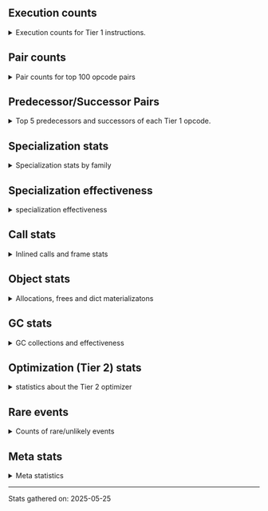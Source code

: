 ## Execution counts

<details>
<summary> Execution counts for Tier 1 instructions. </summary>


The "miss ratio" column shows the percentage of times the instruction
executed that it deoptimized. When this happens, the base unspecialized
instruction is not counted.

<table>
<thead>
<tr>
<th align="left">Name</th>
<th align="right">Base Count</th>
<th align="right">Head Count</th>
<th align="right">Change</th>
</tr>
</thead>
<tbody>
<tr>
<td align="left">JUMP_BACKWARD_NO_JIT</td>
<td align="right">4,828,908</td>
<td align="right">4,644</td>
<td align="right">-99.9%</td>
</tr>
<tr>
<td align="left">UNPACK_SEQUENCE_TWO_TUPLE</td>
<td align="right">780,220</td>
<td align="right">5,606</td>
<td align="right">-99.3%</td>
</tr>
<tr>
<td align="left">FOR_ITER</td>
<td align="right">782,075</td>
<td align="right">6,190</td>
<td align="right">-99.2%</td>
</tr>
<tr>
<td align="left">COMPARE_OP_STR</td>
<td align="right">782,497</td>
<td align="right">6,714</td>
<td align="right">-99.1%</td>
</tr>
<tr>
<td align="left">CONTAINS_OP_SET</td>
<td align="right">519,590</td>
<td align="right">90,155</td>
<td align="right">-82.6%</td>
</tr>
<tr>
<td align="left">IS_OP</td>
<td align="right">1,688,571</td>
<td align="right">334,734</td>
<td align="right">-80.2%</td>
</tr>
<tr>
<td align="left">TO_BOOL_STR</td>
<td align="right">1,309,542</td>
<td align="right">269,180</td>
<td align="right">-79.4%</td>
</tr>
<tr>
<td align="left">FORMAT_SIMPLE</td>
<td align="right">1,295,000</td>
<td align="right">310,456</td>
<td align="right">-76.0%</td>
</tr>
<tr>
<td align="left">BUILD_STRING</td>
<td align="right">1,295,000</td>
<td align="right">310,456</td>
<td align="right">-76.0%</td>
</tr>
<tr>
<td align="left">FOR_ITER_RANGE</td>
<td align="right">655,342</td>
<td align="right">158,936</td>
<td align="right">-75.7%</td>
</tr>
<tr>
<td align="left">BINARY_OP_SUBSCR_STR_INT</td>
<td align="right">1,557,134</td>
<td align="right">392,521</td>
<td align="right">-74.8%</td>
</tr>
<tr>
<td align="left">FOR_ITER_LIST</td>
<td align="right">4,299,957</td>
<td align="right">1,212,453</td>
<td align="right">-71.8%</td>
</tr>
<tr>
<td align="left">CALL_BUILTIN_FAST</td>
<td align="right">2,471,119</td>
<td align="right">724,423</td>
<td align="right">-70.7%</td>
</tr>
<tr>
<td align="left">STORE_FAST_STORE_FAST</td>
<td align="right">1,946,503</td>
<td align="right">586,499</td>
<td align="right">-69.9%</td>
</tr>
<tr>
<td align="left">CONTAINS_OP</td>
<td align="right">2,216,817</td>
<td align="right">721,097</td>
<td align="right">-67.5%</td>
</tr>
<tr>
<td align="left">FOR_ITER_TUPLE</td>
<td align="right">535,874</td>
<td align="right">182,974</td>
<td align="right">-65.9%</td>
</tr>
<tr>
<td align="left">CALL_METHOD_DESCRIPTOR_O</td>
<td align="right">1,169,450</td>
<td align="right">415,227</td>
<td align="right">-64.5%</td>
</tr>
<tr>
<td align="left">JUMP_FORWARD</td>
<td align="right">1,044,118</td>
<td align="right">395,212</td>
<td align="right">-62.1%</td>
</tr>
<tr>
<td align="left">POP_JUMP_IF_TRUE</td>
<td align="right">12,497,375</td>
<td align="right">4,782,487</td>
<td align="right">-61.7%</td>
</tr>
<tr>
<td align="left">LOAD_ATTR_INSTANCE_VALUE</td>
<td align="right">21,846,461</td>
<td align="right">8,976,731</td>
<td align="right">-58.9%</td>
</tr>
<tr>
<td align="left">TO_BOOL_LIST</td>
<td align="right">3,509,199</td>
<td align="right">1,494,984</td>
<td align="right">-57.4%</td>
</tr>
<tr>
<td align="left">LOAD_DEREF</td>
<td align="right">8,323,031</td>
<td align="right">3,593,772</td>
<td align="right">-56.8%</td>
</tr>
<tr>
<td align="left">BUILD_LIST</td>
<td align="right">2,866,624</td>
<td align="right">1,260,512</td>
<td align="right">-56.0%</td>
</tr>
<tr>
<td align="left">CALL_LIST_APPEND</td>
<td align="right">2,213,943</td>
<td align="right">977,828</td>
<td align="right">-55.8%</td>
</tr>
<tr>
<td align="left">POP_JUMP_IF_FALSE</td>
<td align="right">16,690,702</td>
<td align="right">7,423,877</td>
<td align="right">-55.5%</td>
</tr>
<tr>
<td align="left">LOAD_ATTR_METHOD_WITH_VALUES</td>
<td align="right">7,417,938</td>
<td align="right">3,311,670</td>
<td align="right">-55.4%</td>
</tr>
<tr>
<td align="left">POP_TOP</td>
<td align="right">9,767,321</td>
<td align="right">4,444,561</td>
<td align="right">-54.5%</td>
</tr>
<tr>
<td align="left">STORE_FAST</td>
<td align="right">27,904,319</td>
<td align="right">12,739,401</td>
<td align="right">-54.3%</td>
</tr>
<tr>
<td align="left">LOAD_CONST</td>
<td align="right">25,038,530</td>
<td align="right">11,437,356</td>
<td align="right">-54.3%</td>
</tr>
<tr>
<td align="left">LOAD_FAST_BORROW</td>
<td align="right">101,428,351</td>
<td align="right">46,476,448</td>
<td align="right">-54.2%</td>
</tr>
<tr>
<td align="left">LOAD_GLOBAL_MODULE</td>
<td align="right">13,047,665</td>
<td align="right">5,992,545</td>
<td align="right">-54.1%</td>
</tr>
<tr>
<td align="left">LOAD_ATTR_METHOD_NO_DICT</td>
<td align="right">8,104,252</td>
<td align="right">3,743,467</td>
<td align="right">-53.8%</td>
</tr>
<tr>
<td align="left">CALL_PY_EXACT_ARGS</td>
<td align="right">11,715,463</td>
<td align="right">5,452,246</td>
<td align="right">-53.5%</td>
</tr>
<tr>
<td align="left">POP_JUMP_IF_NOT_NONE</td>
<td align="right">4,026,505</td>
<td align="right">1,880,237</td>
<td align="right">-53.3%</td>
</tr>
<tr>
<td align="left">LOAD_SMALL_INT</td>
<td align="right">12,351,737</td>
<td align="right">5,769,112</td>
<td align="right">-53.3%</td>
</tr>
<tr>
<td align="left">LOAD_FAST_BORROW_LOAD_FAST_BORROW</td>
<td align="right">17,073,911</td>
<td align="right">7,997,683</td>
<td align="right">-53.2%</td>
</tr>
<tr>
<td align="left">TO_BOOL_BOOL</td>
<td align="right">8,734,662</td>
<td align="right">4,096,946</td>
<td align="right">-53.1%</td>
</tr>
<tr>
<td align="left">LOAD_GLOBAL_BUILTIN</td>
<td align="right">18,874,612</td>
<td align="right">8,894,645</td>
<td align="right">-52.9%</td>
</tr>
<tr>
<td align="left">RESUME_CHECK</td>
<td align="right">18,874,944</td>
<td align="right">9,018,265</td>
<td align="right">-52.2%</td>
</tr>
<tr>
<td align="left">RETURN_VALUE</td>
<td align="right">18,352,293</td>
<td align="right">8,949,417</td>
<td align="right">-51.2%</td>
</tr>
<tr>
<td align="left">TO_BOOL_NONE</td>
<td align="right">262,598</td>
<td align="right">129,870</td>
<td align="right">-50.5%</td>
</tr>
<tr>
<td align="left">GET_ITER</td>
<td align="right">1,835,879</td>
<td align="right">913,566</td>
<td align="right">-50.2%</td>
</tr>
<tr>
<td align="left">POP_ITER</td>
<td align="right">1,832,058</td>
<td align="right">911,694</td>
<td align="right">-50.2%</td>
</tr>
<tr>
<td align="left">CALL_NON_PY_GENERAL</td>
<td align="right">2,469,370</td>
<td align="right">1,229,139</td>
<td align="right">-50.2%</td>
</tr>
<tr>
<td align="left">STORE_SUBSCR_DICT</td>
<td align="right">658,121</td>
<td align="right">327,727</td>
<td align="right">-50.2%</td>
</tr>
<tr>
<td align="left">CALL_STR_1</td>
<td align="right">389,489</td>
<td align="right">193,969</td>
<td align="right">-50.2%</td>
</tr>
<tr>
<td align="left">CONTAINS_OP_DICT</td>
<td align="right">1,947,427</td>
<td align="right">969,893</td>
<td align="right">-50.2%</td>
</tr>
<tr>
<td align="left">CALL_KW_PY</td>
<td align="right">1,559,954</td>
<td align="right">776,964</td>
<td align="right">-50.2%</td>
</tr>
<tr>
<td align="left">IMPORT_FROM</td>
<td align="right">3,118,101</td>
<td align="right">1,553,031</td>
<td align="right">-50.2%</td>
</tr>
<tr>
<td align="left">CALL_METHOD_DESCRIPTOR_FAST</td>
<td align="right">2,374,771</td>
<td align="right">1,182,801</td>
<td align="right">-50.2%</td>
</tr>
<tr>
<td align="left">IMPORT_NAME</td>
<td align="right">1,560,993</td>
<td align="right">777,483</td>
<td align="right">-50.2%</td>
</tr>
<tr>
<td align="left">JUMP_BACKWARD_NO_INTERRUPT</td>
<td align="right">1,558,662</td>
<td align="right">776,322</td>
<td align="right">-50.2%</td>
</tr>
<tr>
<td align="left">CALL_METHOD_DESCRIPTOR_FAST_WITH_KEYWORDS</td>
<td align="right">1,305,878</td>
<td align="right">650,418</td>
<td align="right">-50.2%</td>
</tr>
<tr>
<td align="left">RAISE_VARARGS</td>
<td align="right">1,042,216</td>
<td align="right">519,096</td>
<td align="right">-50.2%</td>
</tr>
<tr>
<td align="left">RERAISE</td>
<td align="right">1,041,439</td>
<td align="right">518,709</td>
<td align="right">-50.2%</td>
</tr>
<tr>
<td align="left">CALL_KW_NON_PY</td>
<td align="right">779,331</td>
<td align="right">388,161</td>
<td align="right">-50.2%</td>
</tr>
<tr>
<td align="left">DICT_MERGE</td>
<td align="right">520,590</td>
<td align="right">259,290</td>
<td align="right">-50.2%</td>
</tr>
<tr>
<td align="left">LOAD_SUPER_ATTR_METHOD</td>
<td align="right">520,331</td>
<td align="right">259,161</td>
<td align="right">-50.2%</td>
</tr>
<tr>
<td align="left">UNPACK_SEQUENCE_LIST</td>
<td align="right">390,313</td>
<td align="right">194,403</td>
<td align="right">-50.2%</td>
</tr>
<tr>
<td align="left">BINARY_OP_INPLACE_ADD_UNICODE</td>
<td align="right">13,209</td>
<td align="right">6,579</td>
<td align="right">-50.2%</td>
</tr>
<tr>
<td align="left">BINARY_OP_ADD_UNICODE</td>
<td align="right">10,619</td>
<td align="right">5,289</td>
<td align="right">-50.2%</td>
</tr>
<tr>
<td align="left">SWAP</td>
<td align="right">8,288</td>
<td align="right">4,128</td>
<td align="right">-50.2%</td>
</tr>
<tr>
<td align="left">LIST_APPEND</td>
<td align="right">3,108</td>
<td align="right">1,548</td>
<td align="right">-50.2%</td>
</tr>
<tr>
<td align="left">LOAD_FAST_AND_CLEAR</td>
<td align="right">1,813</td>
<td align="right">903</td>
<td align="right">-50.2%</td>
</tr>
<tr>
<td align="left">LOAD_SUPER_ATTR_ATTR</td>
<td align="right">777</td>
<td align="right">387</td>
<td align="right">-50.2%</td>
</tr>
<tr>
<td align="left">CALL_INTRINSIC_1</td>
<td align="right">518</td>
<td align="right">258</td>
<td align="right">-50.2%</td>
</tr>
<tr>
<td align="left">LIST_EXTEND</td>
<td align="right">518</td>
<td align="right">258</td>
<td align="right">-50.2%</td>
</tr>
<tr>
<td align="left">CALL_BOUND_METHOD_GENERAL</td>
<td align="right">518</td>
<td align="right">258</td>
<td align="right">-50.2%</td>
</tr>
<tr>
<td align="left">CALL_KW_BOUND_METHOD</td>
<td align="right">259</td>
<td align="right">129</td>
<td align="right">-50.2%</td>
</tr>
<tr>
<td align="left">CHECK_EXC_MATCH</td>
<td align="right">2,606,319</td>
<td align="right">1,298,129</td>
<td align="right">-50.2%</td>
</tr>
<tr>
<td align="left">POP_EXCEPT</td>
<td align="right">2,606,319</td>
<td align="right">1,298,129</td>
<td align="right">-50.2%</td>
</tr>
<tr>
<td align="left">PUSH_EXC_INFO</td>
<td align="right">2,606,319</td>
<td align="right">1,298,129</td>
<td align="right">-50.2%</td>
</tr>
<tr>
<td align="left">BINARY_OP_SUBSCR_DICT</td>
<td align="right">4,416,991</td>
<td align="right">2,199,971</td>
<td align="right">-50.2%</td>
</tr>
<tr>
<td align="left">CALL_TYPE_1</td>
<td align="right">1,428,905</td>
<td align="right">711,695</td>
<td align="right">-50.2%</td>
</tr>
<tr>
<td align="left">LOAD_ATTR_SLOT</td>
<td align="right">1,558,666</td>
<td align="right">776,326</td>
<td align="right">-50.2%</td>
</tr>
<tr>
<td align="left">BUILD_MAP</td>
<td align="right">533,542</td>
<td align="right">265,742</td>
<td align="right">-50.2%</td>
</tr>
<tr>
<td align="left">BINARY_SLICE</td>
<td align="right">784,515</td>
<td align="right">390,745</td>
<td align="right">-50.2%</td>
</tr>
<tr>
<td align="left">STORE_ATTR_INSTANCE_VALUE</td>
<td align="right">13,005,755</td>
<td align="right">6,477,805</td>
<td align="right">-50.2%</td>
</tr>
<tr>
<td align="left">POP_JUMP_IF_NONE</td>
<td align="right">1,948,994</td>
<td align="right">970,744</td>
<td align="right">-50.2%</td>
</tr>
<tr>
<td align="left">UNPACK_SEQUENCE_TUPLE</td>
<td align="right">777,008</td>
<td align="right">387,008</td>
<td align="right">-50.2%</td>
</tr>
<tr>
<td align="left">COPY</td>
<td align="right">2,080,570</td>
<td align="right">1,036,280</td>
<td align="right">-50.2%</td>
</tr>
<tr>
<td align="left">CALL_BUILTIN_FAST_WITH_KEYWORDS</td>
<td align="right">1,055,440</td>
<td align="right">525,690</td>
<td align="right">-50.2%</td>
</tr>
<tr>
<td align="left">BINARY_OP_MULTIPLY_INT</td>
<td align="right">519,562</td>
<td align="right">258,782</td>
<td align="right">-50.2%</td>
</tr>
<tr>
<td align="left">EXIT_INIT_CHECK</td>
<td align="right">519,563</td>
<td align="right">258,783</td>
<td align="right">-50.2%</td>
</tr>
<tr>
<td align="left">CALL_ALLOC_AND_ENTER_INIT</td>
<td align="right">519,563</td>
<td align="right">258,783</td>
<td align="right">-50.2%</td>
</tr>
<tr>
<td align="left">NOP</td>
<td align="right">5,727,889</td>
<td align="right">2,852,938</td>
<td align="right">-50.2%</td>
</tr>
<tr>
<td align="left">INTERPRETER_EXIT</td>
<td align="right">1,950,046</td>
<td align="right">971,276</td>
<td align="right">-50.2%</td>
</tr>
<tr>
<td align="left">COMPARE_OP_INT</td>
<td align="right">4,031,411</td>
<td align="right">2,007,960</td>
<td align="right">-50.2%</td>
</tr>
<tr>
<td align="left">CALL_ISINSTANCE</td>
<td align="right">2,734,835</td>
<td align="right">1,362,165</td>
<td align="right">-50.2%</td>
</tr>
<tr>
<td align="left">BINARY_OP_SUBTRACT_INT</td>
<td align="right">1,039,129</td>
<td align="right">517,569</td>
<td align="right">-50.2%</td>
</tr>
<tr>
<td align="left">BINARY_OP_SUBSCR_GETITEM</td>
<td align="right">1,042,240</td>
<td align="right">519,120</td>
<td align="right">-50.2%</td>
</tr>
<tr>
<td align="left">COPY_FREE_VARS</td>
<td align="right">2,603,016</td>
<td align="right">1,296,515</td>
<td align="right">-50.2%</td>
</tr>
<tr>
<td align="left">BUILD_TUPLE</td>
<td align="right">5,199,588</td>
<td align="right">2,589,836</td>
<td align="right">-50.2%</td>
</tr>
<tr>
<td align="left">CALL_LEN</td>
<td align="right">1,689,510</td>
<td align="right">841,520</td>
<td align="right">-50.2%</td>
</tr>
<tr>
<td align="left">LOAD_ATTR_MODULE</td>
<td align="right">5,100,426</td>
<td align="right">2,540,463</td>
<td align="right">-50.2%</td>
</tr>
<tr>
<td align="left">CALL_PY_GENERAL</td>
<td align="right">1,697,296</td>
<td align="right">845,405</td>
<td align="right">-50.2%</td>
</tr>
<tr>
<td align="left">MAKE_FUNCTION</td>
<td align="right">1,300,764</td>
<td align="right">647,903</td>
<td align="right">-50.2%</td>
</tr>
<tr>
<td align="left">TO_BOOL_INT</td>
<td align="right">1,055,219</td>
<td align="right">525,599</td>
<td align="right">-50.2%</td>
</tr>
<tr>
<td align="left">BINARY_OP_ADD_INT</td>
<td align="right">782,997</td>
<td align="right">390,007</td>
<td align="right">-50.2%</td>
</tr>
<tr>
<td align="left">CALL_BUILTIN_CLASS</td>
<td align="right">1,047,719</td>
<td align="right">521,868</td>
<td align="right">-50.2%</td>
</tr>
<tr>
<td align="left">CALL_BUILTIN_O</td>
<td align="right">909,144</td>
<td align="right">452,844</td>
<td align="right">-50.2%</td>
</tr>
<tr>
<td align="left">BINARY_OP_SUBSCR_LIST_INT</td>
<td align="right">648,063</td>
<td align="right">322,803</td>
<td align="right">-50.2%</td>
</tr>
<tr>
<td align="left">PUSH_NULL</td>
<td align="right">6,773,411</td>
<td align="right">3,373,904</td>
<td align="right">-50.2%</td>
</tr>
<tr>
<td align="left">CALL_BOUND_METHOD_EXACT_ARGS</td>
<td align="right">389,569</td>
<td align="right">194,049</td>
<td align="right">-50.2%</td>
</tr>
<tr>
<td align="left">LOAD_FAST</td>
<td align="right">1,968,851</td>
<td align="right">980,719</td>
<td align="right">-50.2%</td>
</tr>
<tr>
<td align="left">COMPARE_OP</td>
<td align="right">264,589</td>
<td align="right">131,797</td>
<td align="right">-50.2%</td>
</tr>
<tr>
<td align="left">CALL_METHOD_DESCRIPTOR_NOARGS</td>
<td align="right">522,728</td>
<td align="right">260,387</td>
<td align="right">-50.2%</td>
</tr>
<tr>
<td align="left">CALL_FUNCTION_EX</td>
<td align="right">520,656</td>
<td align="right">259,355</td>
<td align="right">-50.2%</td>
</tr>
<tr>
<td align="left">LOAD_ATTR</td>
<td align="right">3,259,101</td>
<td align="right">1,623,465</td>
<td align="right">-50.2%</td>
</tr>
<tr>
<td align="left">MAKE_CELL</td>
<td align="right">266,577</td>
<td align="right">132,806</td>
<td align="right">-50.2%</td>
</tr>
<tr>
<td align="left">STORE_DEREF</td>
<td align="right">265,023</td>
<td align="right">132,032</td>
<td align="right">-50.2%</td>
</tr>
<tr>
<td align="left">SET_FUNCTION_ATTRIBUTE</td>
<td align="right">261,915</td>
<td align="right">130,484</td>
<td align="right">-50.2%</td>
</tr>
<tr>
<td align="left">EXTENDED_ARG</td>
<td align="right">391,709</td>
<td align="right">195,149</td>
<td align="right">-50.2%</td>
</tr>
<tr>
<td align="left">BINARY_OP</td>
<td align="right">524,555</td>
<td align="right">261,366</td>
<td align="right">-50.2%</td>
</tr>
<tr>
<td align="left">BINARY_OP_SUBSCR_TUPLE_INT</td>
<td align="right">259,627</td>
<td align="right">129,366</td>
<td align="right">-50.2%</td>
</tr>
<tr>
<td align="left">TO_BOOL</td>
<td align="right">261,103</td>
<td align="right">130,108</td>
<td align="right">-50.2%</td>
</tr>
<tr>
<td align="left">UNARY_INVERT</td>
<td align="right">3,889</td>
<td align="right">1,939</td>
<td align="right">-50.1%</td>
</tr>
<tr>
<td align="left">BINARY_OP_EXTEND</td>
<td align="right">17,136</td>
<td align="right">8,556</td>
<td align="right">-50.1%</td>
</tr>
<tr>
<td align="left">BINARY_OP_SUBSCR_LIST_SLICE</td>
<td align="right">781</td>
<td align="right">391</td>
<td align="right">-49.9%</td>
</tr>
<tr>
<td align="left">STORE_SUBSCR</td>
<td align="right">1,090</td>
<td align="right">569</td>
<td align="right">-47.8%</td>
</tr>
<tr>
<td align="left">BINARY_OP_SUBTRACT_FLOAT</td>
<td align="right">64</td>
<td align="right">63</td>
<td align="right">-1.6%</td>
</tr>
<tr>
<td align="left">LOAD_FAST_LOAD_FAST</td>
<td align="right">88</td>
<td align="right">87</td>
<td align="right">-1.1%</td>
</tr>
<tr>
<td align="left">CALL</td>
<td align="right">349</td>
<td align="right">349</td>
<td align="right">0.0%</td>
</tr>
<tr>
<td align="left">LOAD_GLOBAL</td>
<td align="right">163</td>
<td align="right">163</td>
<td align="right">0.0%</td>
</tr>
<tr>
<td align="left">UNPACK_SEQUENCE</td>
<td align="right">25</td>
<td align="right">25</td>
<td align="right">0.0%</td>
</tr>
<tr>
<td align="left">STORE_ATTR</td>
<td align="right">19</td>
<td align="right">19</td>
<td align="right">0.0%</td>
</tr>
<tr>
<td align="left">CALL_KW</td>
<td align="right">11</td>
<td align="right">11</td>
<td align="right">0.0%</td>
</tr>
<tr>
<td align="left">RESUME</td>
<td align="right">8</td>
<td align="right">8</td>
<td align="right">0.0%</td>
</tr>
<tr>
<td align="left">JUMP_BACKWARD</td>
<td align="right">7</td>
<td align="right">7</td>
<td align="right">0.0%</td>
</tr>
<tr>
<td align="left">STORE_SUBSCR_LIST_INT</td>
<td align="right">7</td>
<td align="right">7</td>
<td align="right">0.0%</td>
</tr>
<tr>
<td align="left">LOAD_ATTR_PROPERTY</td>
<td align="right">6</td>
<td align="right">6</td>
<td align="right">0.0%</td>
</tr>
<tr>
<td align="left">STORE_FAST_LOAD_FAST</td>
<td align="right">5</td>
<td align="right">5</td>
<td align="right">0.0%</td>
</tr>
<tr>
<td align="left">UNARY_NOT</td>
<td align="right">4</td>
<td align="right">4</td>
<td align="right">0.0%</td>
</tr>
<tr>
<td align="left">BUILD_SLICE</td>
<td align="right">3</td>
<td align="right">3</td>
<td align="right">0.0%</td>
</tr>
<tr>
<td align="left">LOAD_ATTR_CLASS_WITH_METACLASS_CHECK</td>
<td align="right">3</td>
<td align="right">3</td>
<td align="right">0.0%</td>
</tr>
<tr>
<td align="left">LOAD_SUPER_ATTR</td>
<td align="right">2</td>
<td align="right">2</td>
<td align="right">0.0%</td>
</tr>
<tr>
<td align="left">CALL_TUPLE_1</td>
<td align="right">1</td>
<td align="right">1</td>
<td align="right">0.0%</td>
</tr>
<tr>
<td align="left">JUMP_BACKWARD_JIT</td>
<td align="right"></td>
<td align="right">837,598</td>
<td align="right"></td>
</tr>
<tr>
<td align="left">ENTER_EXECUTOR</td>
<td align="right"></td>
<td align="right">682,384</td>
<td align="right"></td>
</tr>
</tbody>
</table>


</details>

## Pair counts

<details>
<summary> Pair counts for top 100 opcode pairs </summary>


Pairs of specialized operations that deoptimize and are then followed by
the corresponding unspecialized instruction are not counted as pairs.

Not included in comparative output.


</details>

## Predecessor/Successor Pairs

<details>
<summary> Top 5 predecessors and successors of each Tier 1 opcode. </summary>


This does not include the unspecialized instructions that occur after a
specialized instruction deoptimizes.

Not included in comparative output.


</details>

## Specialization stats

<details>
<summary> Specialization stats by family </summary>

### BINARY_OP

<details>
<summary> specialization stats for BINARY_OP family </summary>

<table>
<thead>
<tr>
<th align="left">Kind</th>
<th align="right">Base Count</th>
<th align="right">Base Ratio</th>
<th align="right">Head Count</th>
<th align="right">Head Ratio</th>
<th align="right">Change</th>
</tr>
</thead>
<tbody>
<tr>
<td align="left">
hit
<details>
<summary>ⓘ</summary>

Specialized instructions that complete.
</details>
</td>
<td align="right">10,955,602</td>
<td align="right">95.4%</td>
<td align="right">5,073,807</td>
<td align="right">95.1%</td>
<td align="right">-53.7%</td>
</tr>
<tr>
<td align="left">
deferred
<details>
<summary>ⓘ</summary>

Lists the number of "deferred" (i.e. not specialized) instructions executed.
</details>
</td>
<td align="right">524,228</td>
<td align="right">4.6%</td>
<td align="right">261,108</td>
<td align="right">4.9%</td>
<td align="right">-50.2%</td>
</tr>
<tr>
<td align="left">
miss
<details>
<summary>ⓘ</summary>

Specialized instructions that deopt.
</details>
</td>
<td align="right">7</td>
<td align="right">0.0%</td>
<td align="right">7</td>
<td align="right">0.0%</td>
<td align="right">0.0%</td>
</tr>
</tbody>
</table>

<table>
<thead>
<tr>
<th align="left">Success</th>
<th align="right">Base Count</th>
<th align="right">Base Ratio</th>
<th align="right">Head Count</th>
<th align="right">Head Ratio</th>
<th align="right">Change</th>
</tr>
</thead>
<tbody>
<tr>
<td align="left">Failure</td>
<td align="right">276</td>
<td align="right">84.4%</td>
<td align="right">207</td>
<td align="right">80.2%</td>
<td align="right">-25.0%</td>
</tr>
<tr>
<td align="left">Success</td>
<td align="right">51</td>
<td align="right">15.6%</td>
<td align="right">51</td>
<td align="right">19.8%</td>
<td align="right">0.0%</td>
</tr>
</tbody>
</table>

<table>
<thead>
<tr>
<th align="left">Failure kind</th>
<th align="right">Base Count</th>
<th align="right">Base Ratio</th>
<th align="right">Head Count</th>
<th align="right">Head Ratio</th>
<th align="right">Change</th>
</tr>
</thead>
<tbody>
<tr>
<td align="left">multiply different types</td>
<td align="right">93</td>
<td align="right">33.7%</td>
<td align="right">50</td>
<td align="right">24.2%</td>
<td align="right">-46.2%</td>
</tr>
<tr>
<td align="left">remainder</td>
<td align="right">139</td>
<td align="right">50.4%</td>
<td align="right">114</td>
<td align="right">55.1%</td>
<td align="right">-18.0%</td>
</tr>
<tr>
<td align="left">out of range</td>
<td align="right">44</td>
<td align="right">15.9%</td>
<td align="right">43</td>
<td align="right">20.8%</td>
<td align="right">-2.3%</td>
</tr>
</tbody>
</table>


</details>

### BINARY_SLICE

<details>
<summary> specialization stats for BINARY_SLICE family </summary>

<table>
<thead>
<tr>
<th align="left">Kind</th>
<th align="right">Base Count</th>
<th align="right">Base Ratio</th>
<th align="right">Head Count</th>
<th align="right">Head Ratio</th>
<th align="right">Change</th>
</tr>
</thead>
<tbody>
<tr>
<td align="left">
deferred
<details>
<summary>ⓘ</summary>

Lists the number of "deferred" (i.e. not specialized) instructions executed.
</details>
</td>
<td align="right">784,515</td>
<td align="right">100.0%</td>
<td align="right">390,745</td>
<td align="right">100.0%</td>
<td align="right">-50.2%</td>
</tr>
</tbody>
</table>


</details>

### CALL

<details>
<summary> specialization stats for CALL family </summary>

<table>
<thead>
<tr>
<th align="left">Kind</th>
<th align="right">Base Count</th>
<th align="right">Base Ratio</th>
<th align="right">Head Count</th>
<th align="right">Head Ratio</th>
<th align="right">Change</th>
</tr>
</thead>
<tbody>
<tr>
<td align="left">
hit
<details>
<summary>ⓘ</summary>

Specialized instructions that complete.
</details>
</td>
<td align="right">32,327,048</td>
<td align="right">100.0%</td>
<td align="right">14,919,915</td>
<td align="right">100.0%</td>
<td align="right">-53.8%</td>
</tr>
<tr>
<td align="left">
deferred
<details>
<summary>ⓘ</summary>

Lists the number of "deferred" (i.e. not specialized) instructions executed.
</details>
</td>
<td align="right">74</td>
<td align="right">0.0%</td>
<td align="right">74</td>
<td align="right">0.0%</td>
<td align="right">0.0%</td>
</tr>
<tr>
<td align="left">
miss
<details>
<summary>ⓘ</summary>

Specialized instructions that deopt.
</details>
</td>
<td align="right">48</td>
<td align="right">0.0%</td>
<td align="right">48</td>
<td align="right">0.0%</td>
<td align="right">0.0%</td>
</tr>
</tbody>
</table>

<table>
<thead>
<tr>
<th align="left">Success</th>
<th align="right">Base Count</th>
<th align="right">Base Ratio</th>
<th align="right">Head Count</th>
<th align="right">Head Ratio</th>
<th align="right">Change</th>
</tr>
</thead>
<tbody>
<tr>
<td align="left">Success</td>
<td align="right">323</td>
<td align="right">100.0%</td>
<td align="right">323</td>
<td align="right">100.0%</td>
<td align="right">0.0%</td>
</tr>
<tr>
<td align="left">Failure</td>
<td align="right">0</td>
<td align="right">0.0%</td>
<td align="right">0</td>
<td align="right">0.0%</td>
<td align="right"></td>
</tr>
</tbody>
</table>

<table>
<thead>
<tr>
<th align="left">Failure kind</th>
<th align="right">Base Count</th>
<th align="right">Base Ratio</th>
<th align="right">Head Count</th>
<th align="right">Head Ratio</th>
<th align="right">Change</th>
</tr>
</thead>
<tbody>
<tr>
<td align="left">init not simple</td>
<td align="right">2</td>
<td align="right">2 / 0 !!</td>
<td align="right">2</td>
<td align="right">2 / 0 !!</td>
<td align="right">0.0%</td>
</tr>
</tbody>
</table>


</details>

### CALL_KW

<details>
<summary> specialization stats for CALL_KW family </summary>

<table>
<thead>
<tr>
<th align="left">Kind</th>
<th align="right">Base Count</th>
<th align="right">Base Ratio</th>
<th align="right">Head Count</th>
<th align="right">Head Ratio</th>
<th align="right">Change</th>
</tr>
</thead>
<tbody>
<tr>
<td align="left">
deferred
<details>
<summary>ⓘ</summary>

Lists the number of "deferred" (i.e. not specialized) instructions executed.
</details>
</td>
<td align="right">3</td>
<td align="right">27.3%</td>
<td align="right">3</td>
<td align="right">27.3%</td>
<td align="right">0.0%</td>
</tr>
</tbody>
</table>

<table>
<thead>
<tr>
<th align="left">Success</th>
<th align="right">Base Count</th>
<th align="right">Base Ratio</th>
<th align="right">Head Count</th>
<th align="right">Head Ratio</th>
<th align="right">Change</th>
</tr>
</thead>
<tbody>
<tr>
<td align="left">Success</td>
<td align="right">8</td>
<td align="right">100.0%</td>
<td align="right">8</td>
<td align="right">100.0%</td>
<td align="right">0.0%</td>
</tr>
<tr>
<td align="left">Failure</td>
<td align="right">0</td>
<td align="right">0.0%</td>
<td align="right">0</td>
<td align="right">0.0%</td>
<td align="right"></td>
</tr>
</tbody>
</table>


</details>

### COMPARE_OP

<details>
<summary> specialization stats for COMPARE_OP family </summary>

<table>
<thead>
<tr>
<th align="left">Kind</th>
<th align="right">Base Count</th>
<th align="right">Base Ratio</th>
<th align="right">Head Count</th>
<th align="right">Head Ratio</th>
<th align="right">Change</th>
</tr>
</thead>
<tbody>
<tr>
<td align="left">
hit
<details>
<summary>ⓘ</summary>

Specialized instructions that complete.
</details>
</td>
<td align="right">4,813,907</td>
<td align="right">94.8%</td>
<td align="right">2,014,673</td>
<td align="right">93.9%</td>
<td align="right">-58.1%</td>
</tr>
<tr>
<td align="left">
deferred
<details>
<summary>ⓘ</summary>

Lists the number of "deferred" (i.e. not specialized) instructions executed.
</details>
</td>
<td align="right">264,189</td>
<td align="right">5.2%</td>
<td align="right">131,589</td>
<td align="right">6.1%</td>
<td align="right">-50.2%</td>
</tr>
<tr>
<td align="left">
miss
<details>
<summary>ⓘ</summary>

Specialized instructions that deopt.
</details>
</td>
<td align="right">1</td>
<td align="right">0.0%</td>
<td align="right">1</td>
<td align="right">0.0%</td>
<td align="right">0.0%</td>
</tr>
</tbody>
</table>

<table>
<thead>
<tr>
<th align="left">Success</th>
<th align="right">Base Count</th>
<th align="right">Base Ratio</th>
<th align="right">Head Count</th>
<th align="right">Head Ratio</th>
<th align="right">Change</th>
</tr>
</thead>
<tbody>
<tr>
<td align="left">Failure</td>
<td align="right">375</td>
<td align="right">93.8%</td>
<td align="right">183</td>
<td align="right">88.0%</td>
<td align="right">-51.2%</td>
</tr>
<tr>
<td align="left">Success</td>
<td align="right">25</td>
<td align="right">6.2%</td>
<td align="right">25</td>
<td align="right">12.0%</td>
<td align="right">0.0%</td>
</tr>
</tbody>
</table>

<table>
<thead>
<tr>
<th align="left">Failure kind</th>
<th align="right">Base Count</th>
<th align="right">Base Ratio</th>
<th align="right">Head Count</th>
<th align="right">Head Ratio</th>
<th align="right">Change</th>
</tr>
</thead>
<tbody>
<tr>
<td align="left">different types</td>
<td align="right">375</td>
<td align="right">100.0%</td>
<td align="right">183</td>
<td align="right">100.0%</td>
<td align="right">-51.2%</td>
</tr>
</tbody>
</table>


</details>

### CONTAINS_OP

<details>
<summary> specialization stats for CONTAINS_OP family </summary>

<table>
<thead>
<tr>
<th align="left">Kind</th>
<th align="right">Base Count</th>
<th align="right">Base Ratio</th>
<th align="right">Head Count</th>
<th align="right">Head Ratio</th>
<th align="right">Change</th>
</tr>
</thead>
<tbody>
<tr>
<td align="left">
deferred
<details>
<summary>ⓘ</summary>

Lists the number of "deferred" (i.e. not specialized) instructions executed.
</details>
</td>
<td align="right">2,216,036</td>
<td align="right">47.3%</td>
<td align="right">720,703</td>
<td align="right">40.5%</td>
<td align="right">-67.5%</td>
</tr>
<tr>
<td align="left">
hit
<details>
<summary>ⓘ</summary>

Specialized instructions that complete.
</details>
</td>
<td align="right">2,467,017</td>
<td align="right">52.7%</td>
<td align="right">1,060,048</td>
<td align="right">59.5%</td>
<td align="right">-57.0%</td>
</tr>
</tbody>
</table>

<table>
<thead>
<tr>
<th align="left">Success</th>
<th align="right">Base Count</th>
<th align="right">Base Ratio</th>
<th align="right">Head Count</th>
<th align="right">Head Ratio</th>
<th align="right">Change</th>
</tr>
</thead>
<tbody>
<tr>
<td align="left">Failure</td>
<td align="right">779</td>
<td align="right">99.7%</td>
<td align="right">392</td>
<td align="right">99.5%</td>
<td align="right">-49.7%</td>
</tr>
<tr>
<td align="left">Success</td>
<td align="right">2</td>
<td align="right">0.3%</td>
<td align="right">2</td>
<td align="right">0.5%</td>
<td align="right">0.0%</td>
</tr>
</tbody>
</table>

<table>
<thead>
<tr>
<th align="left">Failure kind</th>
<th align="right">Base Count</th>
<th align="right">Base Ratio</th>
<th align="right">Head Count</th>
<th align="right">Head Ratio</th>
<th align="right">Change</th>
</tr>
</thead>
<tbody>
<tr>
<td align="left">str</td>
<td align="right">573</td>
<td align="right">73.6%</td>
<td align="right">232</td>
<td align="right">59.2%</td>
<td align="right">-59.5%</td>
</tr>
<tr>
<td align="left">tuple</td>
<td align="right">138</td>
<td align="right">17.7%</td>
<td align="right">74</td>
<td align="right">18.9%</td>
<td align="right">-46.4%</td>
</tr>
<tr>
<td align="left">list</td>
<td align="right">68</td>
<td align="right">8.7%</td>
<td align="right">86</td>
<td align="right">21.9%</td>
<td align="right">26.5%</td>
</tr>
</tbody>
</table>


</details>

### FOR_ITER

<details>
<summary> specialization stats for FOR_ITER family </summary>

<table>
<thead>
<tr>
<th align="left">Kind</th>
<th align="right">Base Count</th>
<th align="right">Base Ratio</th>
<th align="right">Head Count</th>
<th align="right">Head Ratio</th>
<th align="right">Change</th>
</tr>
</thead>
<tbody>
<tr>
<td align="left">
deferred
<details>
<summary>ⓘ</summary>

Lists the number of "deferred" (i.e. not specialized) instructions executed.
</details>
</td>
<td align="right">781,734</td>
<td align="right">12.5%</td>
<td align="right">6,085</td>
<td align="right">0.4%</td>
<td align="right">-99.2%</td>
</tr>
<tr>
<td align="left">
hit
<details>
<summary>ⓘ</summary>

Specialized instructions that complete.
</details>
</td>
<td align="right">5,491,157</td>
<td align="right">87.5%</td>
<td align="right">1,554,347</td>
<td align="right">99.6%</td>
<td align="right">-71.7%</td>
</tr>
<tr>
<td align="left">
miss
<details>
<summary>ⓘ</summary>

Specialized instructions that deopt.
</details>
</td>
<td align="right">16</td>
<td align="right">0.0%</td>
<td align="right">16</td>
<td align="right">0.0%</td>
<td align="right">0.0%</td>
</tr>
</tbody>
</table>

<table>
<thead>
<tr>
<th align="left">Success</th>
<th align="right">Base Count</th>
<th align="right">Base Ratio</th>
<th align="right">Head Count</th>
<th align="right">Head Ratio</th>
<th align="right">Change</th>
</tr>
</thead>
<tbody>
<tr>
<td align="left">Failure</td>
<td align="right">335</td>
<td align="right">98.2%</td>
<td align="right">99</td>
<td align="right">94.3%</td>
<td align="right">-70.4%</td>
</tr>
<tr>
<td align="left">Success</td>
<td align="right">6</td>
<td align="right">1.8%</td>
<td align="right">6</td>
<td align="right">5.7%</td>
<td align="right">0.0%</td>
</tr>
</tbody>
</table>

<table>
<thead>
<tr>
<th align="left">Failure kind</th>
<th align="right">Base Count</th>
<th align="right">Base Ratio</th>
<th align="right">Head Count</th>
<th align="right">Head Ratio</th>
<th align="right">Change</th>
</tr>
</thead>
<tbody>
<tr>
<td align="left">enumerate</td>
<td align="right">200</td>
<td align="right">59.7%</td>
<td align="right">8</td>
<td align="right">8.1%</td>
<td align="right">-96.0%</td>
</tr>
<tr>
<td align="left">dict values</td>
<td align="right">2</td>
<td align="right">0.6%</td>
<td align="right">1</td>
<td align="right">1.0%</td>
<td align="right">-50.0%</td>
</tr>
<tr>
<td align="left">dict keys</td>
<td align="right">88</td>
<td align="right">26.3%</td>
<td align="right">46</td>
<td align="right">46.5%</td>
<td align="right">-47.7%</td>
</tr>
<tr>
<td align="left">zip</td>
<td align="right">45</td>
<td align="right">13.4%</td>
<td align="right">44</td>
<td align="right">44.4%</td>
<td align="right">-2.2%</td>
</tr>
</tbody>
</table>


</details>

### GET_ITER

<details>
<summary> specialization stats for GET_ITER family </summary>

<table>
<thead>
<tr>
<th align="left">Failure kind</th>
<th align="right">Base Count</th>
<th align="right">Base Ratio</th>
<th align="right">Head Count</th>
<th align="right">Head Ratio</th>
<th align="right">Change</th>
</tr>
</thead>
<tbody>
<tr>
<td align="left">self</td>
<td align="right">2,849</td>
<td align="right">2,849 / 0 !!</td>
<td align="right">1,419</td>
<td align="right">1,419 / 0 !!</td>
<td align="right">-50.2%</td>
</tr>
<tr>
<td align="left">enumerate</td>
<td align="right">518</td>
<td align="right">518 / 0 !!</td>
<td align="right">258</td>
<td align="right">258 / 0 !!</td>
<td align="right">-50.2%</td>
</tr>
<tr>
<td align="left">tuple</td>
<td align="right">263,663</td>
<td align="right">263,663 / 0 !!</td>
<td align="right">131,323</td>
<td align="right">131,323 / 0 !!</td>
<td align="right">-50.2%</td>
</tr>
<tr>
<td align="left">list</td>
<td align="right">1,564,111</td>
<td align="right">1,564,111 / 0 !!</td>
<td align="right">779,041</td>
<td align="right">779,041 / 0 !!</td>
<td align="right">-50.2%</td>
</tr>
<tr>
<td align="left">dict keys</td>
<td align="right">1,037</td>
<td align="right">1,037 / 0 !!</td>
<td align="right">517</td>
<td align="right">517 / 0 !!</td>
<td align="right">-50.1%</td>
</tr>
<tr>
<td align="left">other</td>
<td align="right">3,701</td>
<td align="right">3,701 / 0 !!</td>
<td align="right">1,880</td>
<td align="right">1,880 / 0 !!</td>
<td align="right">-49.2%</td>
</tr>
</tbody>
</table>


</details>

### LOAD_ATTR

<details>
<summary> specialization stats for LOAD_ATTR family </summary>

<table>
<thead>
<tr>
<th align="left">Kind</th>
<th align="right">Base Count</th>
<th align="right">Base Ratio</th>
<th align="right">Head Count</th>
<th align="right">Head Ratio</th>
<th align="right">Change</th>
</tr>
</thead>
<tbody>
<tr>
<td align="left">
hit
<details>
<summary>ⓘ</summary>

Specialized instructions that complete.
</details>
</td>
<td align="right">44,003,433</td>
<td align="right">93.1%</td>
<td align="right">19,336,180</td>
<td align="right">92.2%</td>
<td align="right">-56.1%</td>
</tr>
<tr>
<td align="left">
deferred
<details>
<summary>ⓘ</summary>

Lists the number of "deferred" (i.e. not specialized) instructions executed.
</details>
</td>
<td align="right">3,247,978</td>
<td align="right">6.9%</td>
<td align="right">1,617,777</td>
<td align="right">7.7%</td>
<td align="right">-50.2%</td>
</tr>
<tr>
<td align="left">
miss
<details>
<summary>ⓘ</summary>

Specialized instructions that deopt.
</details>
</td>
<td align="right">24,319</td>
<td align="right">0.1%</td>
<td align="right">12,486</td>
<td align="right">0.1%</td>
<td align="right">-48.7%</td>
</tr>
</tbody>
</table>

<table>
<thead>
<tr>
<th align="left">Success</th>
<th align="right">Base Count</th>
<th align="right">Base Ratio</th>
<th align="right">Head Count</th>
<th align="right">Head Ratio</th>
<th align="right">Change</th>
</tr>
</thead>
<tbody>
<tr>
<td align="left">Failure</td>
<td align="right">878</td>
<td align="right">70.3%</td>
<td align="right">469</td>
<td align="right">59.8%</td>
<td align="right">-46.6%</td>
</tr>
<tr>
<td align="left">Success</td>
<td align="right">371</td>
<td align="right">29.7%</td>
<td align="right">315</td>
<td align="right">40.2%</td>
<td align="right">-15.1%</td>
</tr>
</tbody>
</table>

<table>
<thead>
<tr>
<th align="left">Failure kind</th>
<th align="right">Base Count</th>
<th align="right">Base Ratio</th>
<th align="right">Head Count</th>
<th align="right">Head Ratio</th>
<th align="right">Change</th>
</tr>
</thead>
<tbody>
<tr>
<td align="left">mutable class</td>
<td align="right">134</td>
<td align="right">15.3%</td>
<td align="right">49</td>
<td align="right">10.4%</td>
<td align="right">-63.4%</td>
</tr>
<tr>
<td align="left">not managed dict</td>
<td align="right">134</td>
<td align="right">15.3%</td>
<td align="right">69</td>
<td align="right">14.7%</td>
<td align="right">-48.5%</td>
</tr>
<tr>
<td align="left">module attr not found</td>
<td align="right">134</td>
<td align="right">15.3%</td>
<td align="right">69</td>
<td align="right">14.7%</td>
<td align="right">-48.5%</td>
</tr>
<tr>
<td align="left">method</td>
<td align="right">320</td>
<td align="right">36.4%</td>
<td align="right">191</td>
<td align="right">40.7%</td>
<td align="right">-40.3%</td>
</tr>
</tbody>
</table>


</details>

### LOAD_GLOBAL

<details>
<summary> specialization stats for LOAD_GLOBAL family </summary>

<table>
<thead>
<tr>
<th align="left">Kind</th>
<th align="right">Base Count</th>
<th align="right">Base Ratio</th>
<th align="right">Head Count</th>
<th align="right">Head Ratio</th>
<th align="right">Change</th>
</tr>
</thead>
<tbody>
<tr>
<td align="left">
deopt
<details>
<summary>ⓘ</summary>

Specialized instructions that deopt.
</details>
</td>
<td align="right">35</td>
<td align="right">0.0%</td>
<td align="right">375</td>
<td align="right">0.0%</td>
<td align="right">971.4%</td>
</tr>
<tr>
<td align="left">
miss
<details>
<summary>ⓘ</summary>

Specialized instructions that deopt.
</details>
</td>
<td align="right">35</td>
<td align="right">0.0%</td>
<td align="right">375</td>
<td align="right">0.0%</td>
<td align="right">971.4%</td>
</tr>
<tr>
<td align="left">
hit
<details>
<summary>ⓘ</summary>

Specialized instructions that complete.
</details>
</td>
<td align="right">31,922,242</td>
<td align="right">100.0%</td>
<td align="right">14,886,815</td>
<td align="right">100.0%</td>
<td align="right">-53.4%</td>
</tr>
<tr>
<td align="left">
deferred
<details>
<summary>ⓘ</summary>

Lists the number of "deferred" (i.e. not specialized) instructions executed.
</details>
</td>
<td align="right">14</td>
<td align="right">0.0%</td>
<td align="right">14</td>
<td align="right">0.0%</td>
<td align="right">0.0%</td>
</tr>
</tbody>
</table>

<table>
<thead>
<tr>
<th align="left">Success</th>
<th align="right">Base Count</th>
<th align="right">Base Ratio</th>
<th align="right">Head Count</th>
<th align="right">Head Ratio</th>
<th align="right">Change</th>
</tr>
</thead>
<tbody>
<tr>
<td align="left">Success</td>
<td align="right">150</td>
<td align="right">100.0%</td>
<td align="right">170</td>
<td align="right">100.0%</td>
<td align="right">13.3%</td>
</tr>
<tr>
<td align="left">Failure</td>
<td align="right">0</td>
<td align="right">0.0%</td>
<td align="right">0</td>
<td align="right">0.0%</td>
<td align="right"></td>
</tr>
</tbody>
</table>


</details>

### LOAD_SUPER_ATTR

<details>
<summary> specialization stats for LOAD_SUPER_ATTR family </summary>

<table>
<thead>
<tr>
<th align="left">Kind</th>
<th align="right">Base Count</th>
<th align="right">Base Ratio</th>
<th align="right">Head Count</th>
<th align="right">Head Ratio</th>
<th align="right">Change</th>
</tr>
</thead>
<tbody>
<tr>
<td align="left">
hit
<details>
<summary>ⓘ</summary>

Specialized instructions that complete.
</details>
</td>
<td align="right">521,108</td>
<td align="right">100.0%</td>
<td align="right">259,548</td>
<td align="right">100.0%</td>
<td align="right">-50.2%</td>
</tr>
</tbody>
</table>

<table>
<thead>
<tr>
<th align="left">Success</th>
<th align="right">Base Count</th>
<th align="right">Base Ratio</th>
<th align="right">Head Count</th>
<th align="right">Head Ratio</th>
<th align="right">Change</th>
</tr>
</thead>
<tbody>
<tr>
<td align="left">Success</td>
<td align="right">2</td>
<td align="right">100.0%</td>
<td align="right">2</td>
<td align="right">100.0%</td>
<td align="right">0.0%</td>
</tr>
<tr>
<td align="left">Failure</td>
<td align="right">0</td>
<td align="right">0.0%</td>
<td align="right">0</td>
<td align="right">0.0%</td>
<td align="right"></td>
</tr>
</tbody>
</table>


</details>

### STORE_ATTR

<details>
<summary> specialization stats for STORE_ATTR family </summary>

<table>
<thead>
<tr>
<th align="left">Kind</th>
<th align="right">Base Count</th>
<th align="right">Base Ratio</th>
<th align="right">Head Count</th>
<th align="right">Head Ratio</th>
<th align="right">Change</th>
</tr>
</thead>
<tbody>
<tr>
<td align="left">
miss
<details>
<summary>ⓘ</summary>

Specialized instructions that deopt.
</details>
</td>
<td align="right">7,770</td>
<td align="right">0.1%</td>
<td align="right">3,870</td>
<td align="right">0.1%</td>
<td align="right">-50.2%</td>
</tr>
<tr>
<td align="left">
hit
<details>
<summary>ⓘ</summary>

Specialized instructions that complete.
</details>
</td>
<td align="right">12,997,985</td>
<td align="right">99.9%</td>
<td align="right">6,473,935</td>
<td align="right">99.9%</td>
<td align="right">-50.2%</td>
</tr>
</tbody>
</table>

<table>
<thead>
<tr>
<th align="left">Success</th>
<th align="right">Base Count</th>
<th align="right">Base Ratio</th>
<th align="right">Head Count</th>
<th align="right">Head Ratio</th>
<th align="right">Change</th>
</tr>
</thead>
<tbody>
<tr>
<td align="left">Success</td>
<td align="right">19</td>
<td align="right">100.0%</td>
<td align="right">19</td>
<td align="right">100.0%</td>
<td align="right">0.0%</td>
</tr>
<tr>
<td align="left">Failure</td>
<td align="right">0</td>
<td align="right">0.0%</td>
<td align="right">0</td>
<td align="right">0.0%</td>
<td align="right"></td>
</tr>
</tbody>
</table>


</details>

### STORE_SUBSCR

<details>
<summary> specialization stats for STORE_SUBSCR family </summary>

<table>
<thead>
<tr>
<th align="left">Kind</th>
<th align="right">Base Count</th>
<th align="right">Base Ratio</th>
<th align="right">Head Count</th>
<th align="right">Head Ratio</th>
<th align="right">Change</th>
</tr>
</thead>
<tbody>
<tr>
<td align="left">
hit
<details>
<summary>ⓘ</summary>

Specialized instructions that complete.
</details>
</td>
<td align="right">658,128</td>
<td align="right">99.8%</td>
<td align="right">327,734</td>
<td align="right">99.8%</td>
<td align="right">-50.2%</td>
</tr>
<tr>
<td align="left">
deferred
<details>
<summary>ⓘ</summary>

Lists the number of "deferred" (i.e. not specialized) instructions executed.
</details>
</td>
<td align="right">1,044</td>
<td align="right">0.2%</td>
<td align="right">524</td>
<td align="right">0.2%</td>
<td align="right">-49.8%</td>
</tr>
</tbody>
</table>

<table>
<thead>
<tr>
<th align="left">Success</th>
<th align="right">Base Count</th>
<th align="right">Base Ratio</th>
<th align="right">Head Count</th>
<th align="right">Head Ratio</th>
<th align="right">Change</th>
</tr>
</thead>
<tbody>
<tr>
<td align="left">Failure</td>
<td align="right">45</td>
<td align="right">97.8%</td>
<td align="right">44</td>
<td align="right">97.8%</td>
<td align="right">-2.2%</td>
</tr>
<tr>
<td align="left">Success</td>
<td align="right">1</td>
<td align="right">2.2%</td>
<td align="right">1</td>
<td align="right">2.2%</td>
<td align="right">0.0%</td>
</tr>
</tbody>
</table>

<table>
<thead>
<tr>
<th align="left">Failure kind</th>
<th align="right">Base Count</th>
<th align="right">Base Ratio</th>
<th align="right">Head Count</th>
<th align="right">Head Ratio</th>
<th align="right">Change</th>
</tr>
</thead>
<tbody>
<tr>
<td align="left">list slice</td>
<td align="right">45</td>
<td align="right">100.0%</td>
<td align="right">44</td>
<td align="right">100.0%</td>
<td align="right">-2.2%</td>
</tr>
</tbody>
</table>


</details>

### TO_BOOL

<details>
<summary> specialization stats for TO_BOOL family </summary>

<table>
<thead>
<tr>
<th align="left">Kind</th>
<th align="right">Base Count</th>
<th align="right">Base Ratio</th>
<th align="right">Head Count</th>
<th align="right">Head Ratio</th>
<th align="right">Change</th>
</tr>
</thead>
<tbody>
<tr>
<td align="left">
hit
<details>
<summary>ⓘ</summary>

Specialized instructions that complete.
</details>
</td>
<td align="right">14,870,426</td>
<td align="right">98.3%</td>
<td align="right">6,516,189</td>
<td align="right">98.0%</td>
<td align="right">-56.2%</td>
</tr>
<tr>
<td align="left">
miss
<details>
<summary>ⓘ</summary>

Specialized instructions that deopt.
</details>
</td>
<td align="right">794</td>
<td align="right">0.0%</td>
<td align="right">390</td>
<td align="right">0.0%</td>
<td align="right">-50.9%</td>
</tr>
<tr>
<td align="left">
deferred
<details>
<summary>ⓘ</summary>

Lists the number of "deferred" (i.e. not specialized) instructions executed.
</details>
</td>
<td align="right">260,892</td>
<td align="right">1.7%</td>
<td align="right">129,981</td>
<td align="right">2.0%</td>
<td align="right">-50.2%</td>
</tr>
</tbody>
</table>

<table>
<thead>
<tr>
<th align="left">Success</th>
<th align="right">Base Count</th>
<th align="right">Base Ratio</th>
<th align="right">Head Count</th>
<th align="right">Head Ratio</th>
<th align="right">Change</th>
</tr>
</thead>
<tbody>
<tr>
<td align="left">Failure</td>
<td align="right">179</td>
<td align="right">84.4%</td>
<td align="right">95</td>
<td align="right">74.8%</td>
<td align="right">-46.9%</td>
</tr>
<tr>
<td align="left">Success</td>
<td align="right">33</td>
<td align="right">15.6%</td>
<td align="right">32</td>
<td align="right">25.2%</td>
<td align="right">-3.0%</td>
</tr>
</tbody>
</table>

<table>
<thead>
<tr>
<th align="left">Failure kind</th>
<th align="right">Base Count</th>
<th align="right">Base Ratio</th>
<th align="right">Head Count</th>
<th align="right">Head Ratio</th>
<th align="right">Change</th>
</tr>
</thead>
<tbody>
<tr>
<td align="left">tuple</td>
<td align="right">114</td>
<td align="right">63.7%</td>
<td align="right">51</td>
<td align="right">53.7%</td>
<td align="right">-55.3%</td>
</tr>
<tr>
<td align="left">dict</td>
<td align="right">44</td>
<td align="right">24.6%</td>
<td align="right">23</td>
<td align="right">24.2%</td>
<td align="right">-47.7%</td>
</tr>
<tr>
<td align="left">sequence</td>
<td align="right">21</td>
<td align="right">11.7%</td>
<td align="right">21</td>
<td align="right">22.1%</td>
<td align="right">0.0%</td>
</tr>
</tbody>
</table>


</details>

### UNPACK_SEQUENCE

<details>
<summary> specialization stats for UNPACK_SEQUENCE family </summary>

<table>
<thead>
<tr>
<th align="left">Kind</th>
<th align="right">Base Count</th>
<th align="right">Base Ratio</th>
<th align="right">Head Count</th>
<th align="right">Head Ratio</th>
<th align="right">Change</th>
</tr>
</thead>
<tbody>
<tr>
<td align="left">
hit
<details>
<summary>ⓘ</summary>

Specialized instructions that complete.
</details>
</td>
<td align="right">1,947,541</td>
<td align="right">100.0%</td>
<td align="right">587,017</td>
<td align="right">100.0%</td>
<td align="right">-69.9%</td>
</tr>
<tr>
<td align="left">
deferred
<details>
<summary>ⓘ</summary>

Lists the number of "deferred" (i.e. not specialized) instructions executed.
</details>
</td>
<td align="right">1</td>
<td align="right">0.0%</td>
<td align="right">1</td>
<td align="right">0.0%</td>
<td align="right">0.0%</td>
</tr>
</tbody>
</table>

<table>
<thead>
<tr>
<th align="left">Success</th>
<th align="right">Base Count</th>
<th align="right">Base Ratio</th>
<th align="right">Head Count</th>
<th align="right">Head Ratio</th>
<th align="right">Change</th>
</tr>
</thead>
<tbody>
<tr>
<td align="left">Success</td>
<td align="right">24</td>
<td align="right">100.0%</td>
<td align="right">24</td>
<td align="right">100.0%</td>
<td align="right">0.0%</td>
</tr>
<tr>
<td align="left">Failure</td>
<td align="right">0</td>
<td align="right">0.0%</td>
<td align="right">0</td>
<td align="right">0.0%</td>
<td align="right"></td>
</tr>
</tbody>
</table>


</details>


</details>

## Specialization effectiveness

<details>
<summary> specialization effectiveness </summary>


All entries are execution counts. Should add up to the total number of
Tier 1 instructions executed.

<table>
<thead>
<tr>
<th align="left">Instructions</th>
<th align="right">Base Count</th>
<th align="right">Base Ratio</th>
<th align="right">Head Count</th>
<th align="right">Head Ratio</th>
<th align="right">Change</th>
</tr>
</thead>
<tbody>
<tr>
<td align="left">
Not specialized
<details>
<summary>ⓘ</summary>

Instructions that could be specialized but aren't, e.g. `LOAD_ATTR`, `BINARY_SLICE`.
</details>
</td>
<td align="right">9,930,293</td>
<td align="right">1.9%</td>
<td align="right">4,179,472</td>
<td align="right">1.8%</td>
<td align="right">-57.9%</td>
</tr>
<tr>
<td align="left">
Specialized hits
<details>
<summary>ⓘ</summary>

Specialized instructions, e.g. `LOAD_ATTR_MODULE` that complete.
</details>
</td>
<td align="right">192,148,027</td>
<td align="right">37.2%</td>
<td align="right">85,593,666</td>
<td align="right">36.5%</td>
<td align="right">-55.5%</td>
</tr>
<tr>
<td align="left">
Basic
<details>
<summary>ⓘ</summary>

Instructions that are not and cannot be specialized, e.g. `LOAD_FAST`.
</details>
</td>
<td align="right">314,413,270</td>
<td align="right">60.9%</td>
<td align="right">144,688,230</td>
<td align="right">61.7%</td>
<td align="right">-54.0%</td>
</tr>
<tr>
<td align="left">
Specialized misses
<details>
<summary>ⓘ</summary>

Specialized instructions, e.g. `LOAD_ATTR_MODULE` that deopt.
</details>
</td>
<td align="right">33,511</td>
<td align="right">0.0%</td>
<td align="right">17,452</td>
<td align="right">0.0%</td>
<td align="right">-47.9%</td>
</tr>
</tbody>
</table>

### Deferred by instruction

<details>
<summary> Breakdown of deferred (not specialized) instruction counts by family </summary>

<table>
<thead>
<tr>
<th align="left">Name</th>
<th align="right">Base Count</th>
<th align="right">Base Ratio</th>
<th align="right">Head Count</th>
<th align="right">Head Ratio</th>
<th align="right">Change</th>
</tr>
</thead>
<tbody>
<tr>
<td align="left">FOR_ITER</td>
<td align="right">781,734</td>
<td align="right">9.7%</td>
<td align="right">6,085</td>
<td align="right">0.2%</td>
<td align="right">-99.2%</td>
</tr>
<tr>
<td align="left">CONTAINS_OP</td>
<td align="right">2,216,036</td>
<td align="right">27.4%</td>
<td align="right">720,703</td>
<td align="right">22.1%</td>
<td align="right">-67.5%</td>
</tr>
<tr>
<td align="left">BINARY_SLICE</td>
<td align="right">784,515</td>
<td align="right">9.7%</td>
<td align="right">390,745</td>
<td align="right">12.0%</td>
<td align="right">-50.2%</td>
</tr>
<tr>
<td align="left">BINARY_OP</td>
<td align="right">524,228</td>
<td align="right">6.5%</td>
<td align="right">261,108</td>
<td align="right">8.0%</td>
<td align="right">-50.2%</td>
</tr>
<tr>
<td align="left">COMPARE_OP</td>
<td align="right">264,189</td>
<td align="right">3.3%</td>
<td align="right">131,589</td>
<td align="right">4.0%</td>
<td align="right">-50.2%</td>
</tr>
<tr>
<td align="left">LOAD_ATTR</td>
<td align="right">3,247,978</td>
<td align="right">40.2%</td>
<td align="right">1,617,777</td>
<td align="right">49.6%</td>
<td align="right">-50.2%</td>
</tr>
<tr>
<td align="left">TO_BOOL</td>
<td align="right">260,892</td>
<td align="right">3.2%</td>
<td align="right">129,981</td>
<td align="right">4.0%</td>
<td align="right">-50.2%</td>
</tr>
<tr>
<td align="left">STORE_SUBSCR</td>
<td align="right">1,044</td>
<td align="right">0.0%</td>
<td align="right">524</td>
<td align="right">0.0%</td>
<td align="right">-49.8%</td>
</tr>
<tr>
<td align="left">CALL</td>
<td align="right">74</td>
<td align="right">0.0%</td>
<td align="right">74</td>
<td align="right">0.0%</td>
<td align="right">0.0%</td>
</tr>
<tr>
<td align="left">LOAD_GLOBAL</td>
<td align="right">14</td>
<td align="right">0.0%</td>
<td align="right">14</td>
<td align="right">0.0%</td>
<td align="right">0.0%</td>
</tr>
</tbody>
</table>


</details>

### Misses by instruction

<details>
<summary> Breakdown of misses (specialized deopts) instruction counts by family </summary>

<table>
<thead>
<tr>
<th align="left">Name</th>
<th align="right">Base Count</th>
<th align="right">Base Ratio</th>
<th align="right">Head Count</th>
<th align="right">Head Ratio</th>
<th align="right">Change</th>
</tr>
</thead>
<tbody>
<tr>
<td align="left">LOAD_GLOBAL_BUILTIN</td>
<td align="right">35</td>
<td align="right">0.1%</td>
<td align="right">375</td>
<td align="right">2.1%</td>
<td align="right">971.4%</td>
</tr>
<tr>
<td align="left">RESUME</td>
<td align="right">521</td>
<td align="right">1.5%</td>
<td align="right">259</td>
<td align="right">1.5%</td>
<td align="right">-50.3%</td>
</tr>
<tr>
<td align="left">RESUME_CHECK</td>
<td align="right">521</td>
<td align="right">1.5%</td>
<td align="right">259</td>
<td align="right">1.5%</td>
<td align="right">-50.3%</td>
</tr>
<tr>
<td align="left">STORE_ATTR_INSTANCE_VALUE</td>
<td align="right">7,770</td>
<td align="right">22.8%</td>
<td align="right">3,870</td>
<td align="right">21.9%</td>
<td align="right">-50.2%</td>
</tr>
<tr>
<td align="left">LOAD_ATTR_METHOD_WITH_VALUES</td>
<td align="right">10,049</td>
<td align="right">29.5%</td>
<td align="right">5,031</td>
<td align="right">28.4%</td>
<td align="right">-49.9%</td>
</tr>
<tr>
<td align="left">TO_BOOL_NONE</td>
<td align="right">770</td>
<td align="right">2.3%</td>
<td align="right">387</td>
<td align="right">2.2%</td>
<td align="right">-49.7%</td>
</tr>
<tr>
<td align="left">LOAD_ATTR_INSTANCE_VALUE</td>
<td align="right">14,270</td>
<td align="right">41.9%</td>
<td align="right">7,455</td>
<td align="right">42.1%</td>
<td align="right">-47.8%</td>
</tr>
<tr>
<td align="left">CALL_PY_EXACT_ARGS</td>
<td align="right">48</td>
<td align="right">0.1%</td>
<td align="right">48</td>
<td align="right">0.3%</td>
<td align="right">0.0%</td>
</tr>
<tr>
<td align="left">TO_BOOL_STR</td>
<td align="right">21</td>
<td align="right">0.1%</td>
<td align="right"></td>
<td align="right"></td>
<td align="right"></td>
</tr>
<tr>
<td align="left">FOR_ITER_LIST</td>
<td align="right">16</td>
<td align="right">0.0%</td>
<td align="right">16</td>
<td align="right">0.1%</td>
<td align="right">0.0%</td>
</tr>
<tr>
<td align="left">BINARY_OP_SUBSCR_LIST_INT</td>
<td align="right"></td>
<td align="right"></td>
<td align="right">6</td>
<td align="right">0.0%</td>
<td align="right"></td>
</tr>
</tbody>
</table>


</details>


</details>

## Call stats

<details>
<summary> Inlined calls and frame stats </summary>


This shows what fraction of calls to Python functions are inlined (i.e.
not having a call at the C level) and for those that are not, where the
call comes from.  The various categories overlap.

Also includes the count of frame objects created.

<table>
<thead>
<tr>
<th align="left"></th>
<th align="right">Base Count</th>
<th align="right">Base Ratio</th>
<th align="right">Head Count</th>
<th align="right">Head Ratio</th>
<th align="right">Change</th>
</tr>
</thead>
<tbody>
<tr>
<td align="left">Frame objects created</td>
<td align="right">1,568,000</td>
<td align="right">8.3%</td>
<td align="right">780,980</td>
<td align="right">8.3%</td>
<td align="right">-50.2%</td>
</tr>
<tr>
<td align="left">Calls to Python functions inlined</td>
<td align="right">16,924,834</td>
<td align="right">89.7%</td>
<td align="right">8,429,979</td>
<td align="right">89.7%</td>
<td align="right">-50.2%</td>
</tr>
<tr>
<td align="left">Frames pushed</td>
<td align="right">19,394,515</td>
<td align="right">102.8%</td>
<td align="right">9,660,109</td>
<td align="right">102.8%</td>
<td align="right">-50.2%</td>
</tr>
<tr>
<td align="left">Calls to PyEval_EvalDefault</td>
<td align="right">1,950,118</td>
<td align="right">10.3%</td>
<td align="right">971,347</td>
<td align="right">10.3%</td>
<td align="right">-50.2%</td>
</tr>
<tr>
<td align="left">Calls via PyEval_EvalFrame (total)</td>
<td align="right">1,950,118</td>
<td align="right">10.3%</td>
<td align="right">971,347</td>
<td align="right">10.3%</td>
<td align="right">-50.2%</td>
</tr>
<tr>
<td align="left">Calls via PyEval_EvalFrame (vector)</td>
<td align="right">1,950,118</td>
<td align="right">10.3%</td>
<td align="right">971,347</td>
<td align="right">10.3%</td>
<td align="right">-50.2%</td>
</tr>
<tr>
<td align="left">Calls via PyEval_EvalFrame (function vectorcall)</td>
<td align="right">1,950,118</td>
<td align="right">10.3%</td>
<td align="right">971,347</td>
<td align="right">10.3%</td>
<td align="right">-50.2%</td>
</tr>
<tr>
<td align="left">Calls via PyEval_EvalFrame (generator)</td>
<td align="right">0</td>
<td align="right">0.0%</td>
<td align="right">0</td>
<td align="right">0.0%</td>
<td align="right"></td>
</tr>
<tr>
<td align="left">Calls via PyEval_EvalFrame (legacy)</td>
<td align="right">0</td>
<td align="right">0.0%</td>
<td align="right">0</td>
<td align="right">0.0%</td>
<td align="right"></td>
</tr>
<tr>
<td align="left">Calls via PyEval_EvalFrame (build class)</td>
<td align="right">0</td>
<td align="right">0.0%</td>
<td align="right">0</td>
<td align="right">0.0%</td>
<td align="right"></td>
</tr>
<tr>
<td align="left">Calls via PyEval_EvalFrame (slot)</td>
<td align="right">40</td>
<td align="right">0.0%</td>
<td align="right">40</td>
<td align="right">0.0%</td>
<td align="right">0.0%</td>
</tr>
<tr>
<td align="left">Calls via PyEval_EvalFrame (function ex)</td>
<td align="right">0</td>
<td align="right">0.0%</td>
<td align="right">0</td>
<td align="right">0.0%</td>
<td align="right"></td>
</tr>
<tr>
<td align="left">Calls via PyEval_EvalFrame (api)</td>
<td align="right">0</td>
<td align="right">0.0%</td>
<td align="right">0</td>
<td align="right">0.0%</td>
<td align="right"></td>
</tr>
<tr>
<td align="left">Calls via PyEval_EvalFrame (method)</td>
<td align="right">0</td>
<td align="right">0.0%</td>
<td align="right">0</td>
<td align="right">0.0%</td>
<td align="right"></td>
</tr>
</tbody>
</table>


</details>

## Object stats

<details>
<summary> Allocations, frees and dict materializatons </summary>


Below, "allocations" means "allocations that are not from a freelist".
Total allocations = "Allocations from freelist" + "Allocations".

"Inline values" is the number of values arrays inlined into objects.

The cache hit/miss numbers are for the MRO cache, split into dunder and
other names.

<table>
<thead>
<tr>
<th align="left"></th>
<th align="right">Base Count</th>
<th align="right">Base Ratio</th>
<th align="right">Head Count</th>
<th align="right">Head Ratio</th>
<th align="right">Change</th>
</tr>
</thead>
<tbody>
<tr>
<td align="left">Method cache dunder misses</td>
<td align="right">2,152</td>
<td align="right"></td>
<td align="right">208</td>
<td align="right"></td>
<td align="right">-90.3%</td>
</tr>
<tr>
<td align="left">Frees</td>
<td align="right">24,011,933</td>
<td align="right"></td>
<td align="right">11,819,771</td>
<td align="right"></td>
<td align="right">-50.8%</td>
</tr>
<tr>
<td align="left">Immortal decrefs</td>
<td align="right">69,164,047</td>
<td align="right">21.1%</td>
<td align="right">34,260,154</td>
<td align="right">21.1%</td>
<td align="right">-50.5%</td>
</tr>
<tr>
<td align="left">Method cache hits</td>
<td align="right">9,653,119</td>
<td align="right"></td>
<td align="right">4,783,875</td>
<td align="right"></td>
<td align="right">-50.4%</td>
</tr>
<tr>
<td align="left">Interpreter mortal decrefs</td>
<td align="right">151,391,338</td>
<td align="right">46.3%</td>
<td align="right">75,067,833</td>
<td align="right">46.2%</td>
<td align="right">-50.4%</td>
</tr>
<tr>
<td align="left">Allocations from freelist</td>
<td align="right">22,210,807</td>
<td align="right">48.3%</td>
<td align="right">11,061,557</td>
<td align="right">48.3%</td>
<td align="right">-50.2%</td>
</tr>
<tr>
<td align="left">Frees to freelist</td>
<td align="right">22,211,895</td>
<td align="right"></td>
<td align="right">11,062,606</td>
<td align="right"></td>
<td align="right">-50.2%</td>
</tr>
<tr>
<td align="left">Allocations over 4 kbytes</td>
<td align="right">6,734</td>
<td align="right">0.0%</td>
<td align="right">3,354</td>
<td align="right">0.0%</td>
<td align="right">-50.2%</td>
</tr>
<tr>
<td align="left">Materialize dict (new key)</td>
<td align="right">518</td>
<td align="right">0.0%</td>
<td align="right">258</td>
<td align="right">0.0%</td>
<td align="right">-50.2%</td>
</tr>
<tr>
<td align="left">Inline values</td>
<td align="right">1,300,189</td>
<td align="right"></td>
<td align="right">647,589</td>
<td align="right"></td>
<td align="right">-50.2%</td>
</tr>
<tr>
<td align="left">Interpreter immortal increfs</td>
<td align="right">13,291,505</td>
<td align="right">4.4%</td>
<td align="right">6,620,164</td>
<td align="right">4.4%</td>
<td align="right">-50.2%</td>
</tr>
<tr>
<td align="left">Interpreter mortal increfs</td>
<td align="right">122,237,106</td>
<td align="right">40.2%</td>
<td align="right">60,883,808</td>
<td align="right">40.2%</td>
<td align="right">-50.2%</td>
</tr>
<tr>
<td align="left">Interpreter immortal decrefs</td>
<td align="right">2,347,890</td>
<td align="right">0.7%</td>
<td align="right">1,169,440</td>
<td align="right">0.7%</td>
<td align="right">-50.2%</td>
</tr>
<tr>
<td align="left">Immortal increfs</td>
<td align="right">74,482,997</td>
<td align="right">24.5%</td>
<td align="right">37,100,131</td>
<td align="right">24.5%</td>
<td align="right">-50.2%</td>
</tr>
<tr>
<td align="left">Allocations to 512 bytes</td>
<td align="right">23,453,955</td>
<td align="right">51.0%</td>
<td align="right">11,683,153</td>
<td align="right">51.1%</td>
<td align="right">-50.2%</td>
</tr>
<tr>
<td align="left">Allocations</td>
<td align="right">23,734,711</td>
<td align="right">51.7%</td>
<td align="right">11,823,181</td>
<td align="right">51.7%</td>
<td align="right">-50.2%</td>
</tr>
<tr>
<td align="left">Method cache dunder hits</td>
<td align="right">6,370,416</td>
<td align="right"></td>
<td align="right">3,173,839</td>
<td align="right"></td>
<td align="right">-50.2%</td>
</tr>
<tr>
<td align="left">Mortal increfs</td>
<td align="right">94,239,425</td>
<td align="right">31.0%</td>
<td align="right">46,980,865</td>
<td align="right">31.0%</td>
<td align="right">-50.1%</td>
</tr>
<tr>
<td align="left">Allocations to 4 kbytes</td>
<td align="right">274,022</td>
<td align="right">0.6%</td>
<td align="right">136,674</td>
<td align="right">0.6%</td>
<td align="right">-50.1%</td>
</tr>
<tr>
<td align="left">Mortal decrefs</td>
<td align="right">104,197,885</td>
<td align="right">31.9%</td>
<td align="right">52,030,429</td>
<td align="right">32.0%</td>
<td align="right">-50.1%</td>
</tr>
<tr>
<td align="left">Method cache collisions</td>
<td align="right">1,306,919</td>
<td align="right"></td>
<td align="right">674,673</td>
<td align="right"></td>
<td align="right">-48.4%</td>
</tr>
<tr>
<td align="left">Method cache misses</td>
<td align="right">1,305,581</td>
<td align="right"></td>
<td align="right">674,872</td>
<td align="right"></td>
<td align="right">-48.3%</td>
</tr>
<tr>
<td align="left">Materialize dict (on request)</td>
<td align="right">0</td>
<td align="right">0.0%</td>
<td align="right">0</td>
<td align="right">0.0%</td>
<td align="right"></td>
</tr>
<tr>
<td align="left">Materialize dict (too big)</td>
<td align="right">0</td>
<td align="right">0.0%</td>
<td align="right">0</td>
<td align="right">0.0%</td>
<td align="right"></td>
</tr>
<tr>
<td align="left">Materialize dict (str subclass)</td>
<td align="right">0</td>
<td align="right">0.0%</td>
<td align="right">0</td>
<td align="right">0.0%</td>
<td align="right"></td>
</tr>
</tbody>
</table>


</details>

## GC stats

<details>
<summary> GC collections and effectiveness </summary>


Collected/visits gives some measure of efficiency.

<table>
<thead>
<tr>
<th align="right">Generation</th>
<th align="right">Base Collections</th>
<th align="right">Base Objects collected</th>
<th align="right">Base Object visits</th>
<th align="right">Base Reachable from roots</th>
<th align="right">Base Not reachable from roots</th>
<th align="right">Head Collections</th>
<th align="right">Head Objects collected</th>
<th align="right">Head Object visits</th>
<th align="right">Head Reachable from roots</th>
<th align="right">Head Not reachable from roots</th>
</tr>
</thead>
<tbody>
<tr>
<td align="right">0</td>
<td align="right">0</td>
<td align="right">0</td>
<td align="right">0</td>
<td align="right">0</td>
<td align="right">0</td>
<td align="right">0</td>
<td align="right">0</td>
<td align="right">0</td>
<td align="right">0</td>
<td align="right">0</td>
</tr>
<tr>
<td align="right">1</td>
<td align="right">1,296</td>
<td align="right">2,168,592</td>
<td align="right">41,738,036</td>
<td align="right">733,439</td>
<td align="right">2,597,020</td>
<td align="right">646</td>
<td align="right">1,032,373</td>
<td align="right">21,164,371</td>
<td align="right">568,315</td>
<td align="right">1,247,244</td>
</tr>
<tr>
<td align="right">2</td>
<td align="right">0</td>
<td align="right">0</td>
<td align="right">0</td>
<td align="right">0</td>
<td align="right">0</td>
<td align="right">0</td>
<td align="right">0</td>
<td align="right">0</td>
<td align="right">0</td>
<td align="right">0</td>
</tr>
</tbody>
</table>


</details>

## Optimization (Tier 2) stats

<details>
<summary> statistics about the Tier 2 optimizer </summary>


</details>

## Rare events

<details>
<summary> Counts of rare/unlikely events </summary>

<table>
<thead>
<tr>
<th align="left">Event</th>
<th align="right">Base Count</th>
<th align="right">Head Count</th>
<th align="right">Change</th>
</tr>
</thead>
<tbody>
<tr>
<td align="left">
set class
<details>
<summary>ⓘ</summary>

Setting an object's class, `obj.__class__ = ...`
</details>
</td>
<td align="right">0</td>
<td align="right">0</td>
<td align="right"></td>
</tr>
<tr>
<td align="left">
set bases
<details>
<summary>ⓘ</summary>

Setting the bases of a class, `cls.__bases__ = ...`
</details>
</td>
<td align="right">0</td>
<td align="right">0</td>
<td align="right"></td>
</tr>
<tr>
<td align="left">
set eval frame func
<details>
<summary>ⓘ</summary>

Setting the PEP 523 frame eval function `_PyInterpreterState_SetFrameEvalFunc()`
</details>
</td>
<td align="right">0</td>
<td align="right">0</td>
<td align="right"></td>
</tr>
<tr>
<td align="left">
builtin dict
<details>
<summary>ⓘ</summary>

Modifying the builtins, `__builtins__.__dict__[var] = ...`
</details>
</td>
<td align="right">0</td>
<td align="right">0</td>
<td align="right"></td>
</tr>
<tr>
<td align="left">
func modification
<details>
<summary>ⓘ</summary>

Modifying a function, e.g. `func.__defaults__ = ...`, etc.
</details>
</td>
<td align="right">0</td>
<td align="right">0</td>
<td align="right"></td>
</tr>
<tr>
<td align="left">
watched dict modification
<details>
<summary>ⓘ</summary>

A watched dict has been modified
</details>
</td>
<td align="right">0</td>
<td align="right">0</td>
<td align="right"></td>
</tr>
<tr>
<td align="left">
watched globals modification
<details>
<summary>ⓘ</summary>

A watched `globals()` dict has been modified
</details>
</td>
<td align="right">0</td>
<td align="right">0</td>
<td align="right"></td>
</tr>
</tbody>
</table>


</details>

## Meta stats

<details>
<summary> Meta statistics </summary>

<table>
<thead>
<tr>
<th align="left"></th>
<th align="right">Base Count</th>
<th align="right">Head Count</th>
<th align="right">Change</th>
</tr>
</thead>
<tbody>
<tr>
<td align="left">Number of data files</td>
<td align="right">21</td>
<td align="right">21</td>
<td align="right">0.0%</td>
</tr>
</tbody>
</table>


</details>

---
Stats gathered on: 2025-05-25
